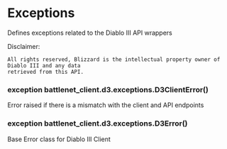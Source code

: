 # Exceptions

Defines exceptions related to the Diablo III API wrappers

Disclaimer:

    All rights reserved, Blizzard is the intellectual property owner of Diablo III and any data
    retrieved from this API.


### exception battlenet_client.d3.exceptions.D3ClientError()
Error raised if there is a mismatch with the client and API endpoints


### exception battlenet_client.d3.exceptions.D3Error()
Base Error class for Diablo III Client

